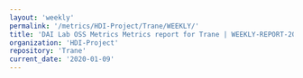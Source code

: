 ```yaml
---
layout: 'weekly'
permalink: '/metrics/HDI-Project/Trane/WEEKLY/'
title: 'DAI Lab OSS Metrics Metrics report for Trane | WEEKLY-REPORT-2020-01-09'
organization: 'HDI-Project'
repository: 'Trane'
current_date: '2020-01-09'
---
```

